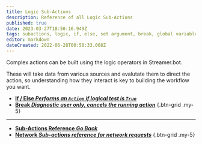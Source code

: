 ```yaml
---
title: Logic Sub-Actions
description: Reference of all Logic Sub-Actions
published: true
date: 2023-03-27T18:50:16.949Z
tags: subactions, logic, if, else, set argument, break, global variables
editor: markdown
dateCreated: 2022-06-28T00:50:33.068Z
---
```


Complex actions can be built using the logic operators in Streamer.bot. 

These will take data from various sources and evalutate them to direct the action, so understanding how they interact is key to building the workflow you want.

- [<i class="mdi mdi-ab-testing primary--text"></i> **If / Else *Performs an `Action` if logical test is `True`***](/Sub-Actions/Logic/If-Else)
- [<i class="mdi mdi-close-box primary--text"></i> **Break *Diagnostic user only, cancels the running action***](/Sub-Actions/Logic/Break)
{.btn-grid .my-5}

---

- [<i class="mdi mdi-chevron-left"></i>**Sub-Actions Reference *Go Back***](/Sub-Actions)
- [<i class="mdi mdi-network primary--text"></i> **Network *Sub-actions reference for network requests***](/Sub-Actions/Network)
{.btn-grid .my-5}
